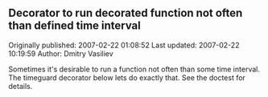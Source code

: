 ## Decorator to run decorated function not often than defined time interval 
Originally published: 2007-02-22 01:08:52 
Last updated: 2007-02-22 10:19:59 
Author: Dmitry Vasiliev 
 
Sometimes it's desirable to run a function not often than some time interval. The timeguard decorator below lets do exactly that. See the doctest for details.